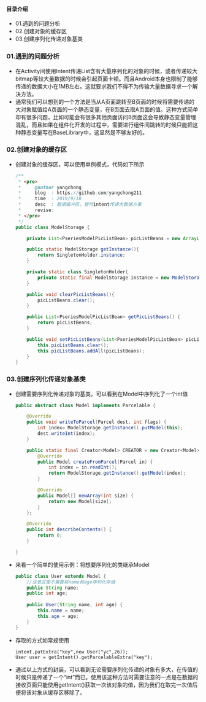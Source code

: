 #### 目录介绍
- 01.遇到的问题分析
- 02.创建对象的缓存区
- 03.创建序列化传递对象基类



### 01.遇到的问题分析
- 在Activity间使用Intent传递List含有大量序列化的对象的时候，或者传递较大bitmap等较大量数据的时候会引起页面卡顿。而且Android本身也限制了能够传递的数据大小在1MB左右。这就要求我们不得不为传输大量数据寻求一个解决方法。
- 通常我们可以想到的一个方法是当从A页面跳转至B页面的时候将需要传递的大对象赋值给A页面的一个静态变量，在B页面去取A页面的值。这种方式简单却有很多问题，比如可能会有很多其他页面访问B页面这会导致静态变量管理混乱，而且如果在组件化开发的过程中，需要进行组件间跳转的时候只能把这种静态变量写在BaseLibrary中，这显然是不够友好的。



### 02.创建对象的缓存区
- 创建对象的缓存区，可以使用单例模式，代码如下所示
    ```java
    /**
     * <pre>
     *     @author yangchong
     *     blog  : https://github.com/yangchong211
     *     time  : 2019/9/18
     *     desc  : 数据缓冲区，替代intent传递大数据方案
     *     revise:
     * </pre>
     */
    public class ModelStorage {
    
        private List<PseriesModelPicListBean> picListBeans = new ArrayList<>();
    
        public static ModelStorage getInstance(){
            return SingletonHolder.instance;
        }
    
        private static class SingletonHolder{
            private static final ModelStorage instance = new ModelStorage();
        }
    
        public void clearPicListBeans(){
            picListBeans.clear();
        }
    
        public List<PseriesModelPicListBean> getPicListBeans() {
            return picListBeans;
        }
    
        public void setPicListBeans(List<PseriesModelPicListBean> picListBeans) {
            this.picListBeans.clear();
            this.picListBeans.addAll(picListBeans);
        }
    }
    ```


### 03.创建序列化传递对象基类
- 创建需要序列化传递对象的基类，可以看到在Model中序列化了一个int值
    ```java
    public abstract class Model implements Parcelable {
    
        @Override
        public void writeToParcel(Parcel dest, int flags) {
            int index= ModelStorage.getInstance().putModel(this);
            dest.writeInt(index);
        }
    
        public static final Creator<Model> CREATOR = new Creator<Model>() {
            @Override
            public Model createFromParcel(Parcel in) {
                int index = in.readInt();
                return ModelStorage.getInstance().getModel(index);
            }
    
            @Override
            public Model[] newArray(int size) {
                return new Model[size];
            }
        };
    
        @Override
        public int describeContents() {
            return 0;
        }
    
    }
    ```
- 来看一个简单的使用示例：将想要序列化的类继承Model
    ```java
    public class User extends Model {
        //注意这里不需要将name和age序列化存储
        public String name;
        public int age;
        
        public User(String name, int age) {
            this.name = name;
            this.age = age;
        }
    }
    ```
- 存取的方式如常规使用
    ```
    intent.putExtra("key",new User("yc",26));
    User user = getIntent().getParcelableExtra("key");
    ```
- 通过以上方式的封装，可以看到无论需要序列化传递的对象有多大，在传值的时候只是传递了一个“int”而已。使用该这种方法时需要注意的一点是在数据的接收页面只能使用getIntent()获取一次该对象的值，因为我们在取完一次值后便将该对象从缓存区移除了。



